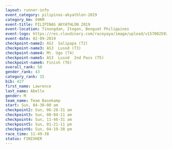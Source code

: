 ```yaml
---
layout: runner-info 
event_category: pilipinas-akyathlon-2019 
category_km: 49KM 
event-title: PILIPINAS AKYATHLON 2019 
event-location: Tinongdan, Itogon, Benguet Philippines 
event-logo: https://res.cloudinary.com/raceyaya/image/upload/v1570025921/logo/akyathlon_jsxiv8.jpg 
event-date: 02-09-2019 
checkpoint-name2: AS2  Salipapa (T2) 
checkpoint-name3: AS3  Lusod (T3) 
checkpoint-name4: Mt. Ugo (T4) 
checkpoint-name5: AS3  Lusod  2nd Pass (T5) 
checkpoint-name6: Finish (T6) 
overall_rank: 50
gender_rank: 43
category_rank: 15
bib: 427
first_name: Lawrence
last_name: Abello
gender: M
team_name: Team Basekamp
start: Sun, 04-30-00 am
checkpoint2: Sun, 06-28-31 am
checkpoint3: Sun, 08-04-11 am
checkpoint4: Sun, 11-46-31 am
checkpoint5: Sun, 01-21-11 pm
checkpoint6: Sun, 04-19-38 pm
race_time: 11-49-38
status: FINISHER
---
```

